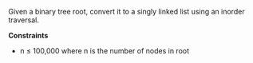 Given a binary tree root, convert it to a singly linked list using an inorder traversal.

**Constraints**

- n ≤ 100,000 where n is the number of nodes in root